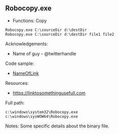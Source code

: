 ## Robocopy.exe

* Functions: Copy

```
Robocopy.exe C:\sourceDir d:\destDir
Robocopy.exe C:\sourceDir d:\destDir file1 file2
```

Acknowledgements:
* Name of guy - @twitterhandle

Code sample:
* [NameOfLink](Payload/NameOfPayload)

Resources:
* https://linktosomethingusefull.com

Full path:
```
c:\windows\system32\Robocopy.exe
c:\windows\sysWOW64\Robocopy.exe
```

Notes:
Some specific details about the binary file.


 
